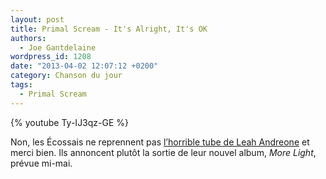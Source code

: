 ```yaml
---
layout: post
title: Primal Scream - It's Alright, It's OK
authors:
  - Joe Gantdelaine
wordpress_id: 1208
date: "2013-04-02 12:07:12 +0200"
category: Chanson du jour
tags:
  - Primal Scream
---
```


{% youtube Ty-IJ3qz-GE %}

Non, les Écossais ne reprennent pas [l’horrible tube de Leah Andreone][1] et
merci bien. Ils annoncent plutôt la sortie de leur nouvel album, _More Light_,
prévue mi-mai.

[1]: https://song.link/fr/i/58872416 "Leah Andreone — It's alright, it's OK"
